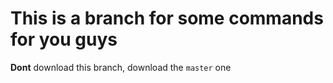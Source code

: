 # This is a branch for some commands for you guys


**Dont** download this branch, download the `master` one
